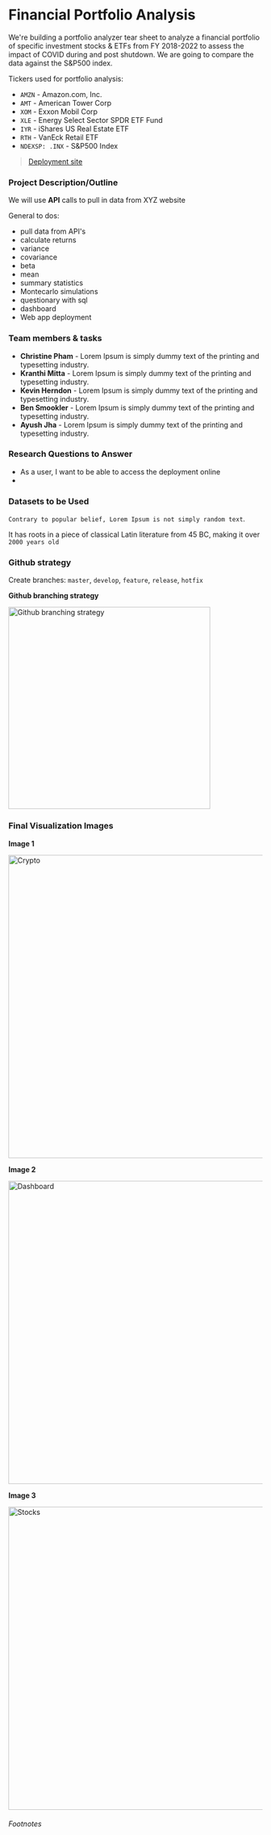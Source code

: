 # Financial Portfolio Analysis
We're building a portfolio analyzer tear sheet to analyze a financial portfolio of specific investment stocks & ETFs from FY 2018-2022 to assess the impact of COVID during and post shutdown. We are going to compare the data against the S&P500 index.

Tickers used for portfolio analysis:
- `AMZN` - Amazon.com, Inc.
- `AMT` - American Tower Corp
- `XOM` - Exxon Mobil Corp
- `XLE` - Energy Select Sector SPDR ETF Fund
- `IYR` - iShares US Real Estate ETF
- `RTH` - VanEck Retail ETF
- `NDEXSP: .INX` - S&P500 Index

> [Deployment site](https://www.google.com "Project 01")

### Project Description/Outline
We will use **API** calls to pull in data from XYZ website

General to dos:
- pull data from API's
- calculate returns
- variance
- covariance
- beta
- mean
- summary statistics
- Montecarlo simulations
- questionary with sql
- dashboard
- Web app deployment

### Team members & tasks
- **Christine Pham** - Lorem Ipsum is simply dummy text of the printing and typesetting industry.
- **Kranthi Mitta** - Lorem Ipsum is simply dummy text of the printing and typesetting industry.
- **Kevin Herndon** - Lorem Ipsum is simply dummy text of the printing and typesetting industry.
- **Ben Smookler** - Lorem Ipsum is simply dummy text of the printing and typesetting industry.
- **Ayush Jha** - Lorem Ipsum is simply dummy text of the printing and typesetting industry.

### Research Questions to Answer
- As a user, I want to be able to access the deployment online
- 

### Datasets to be Used
```Contrary to popular belief, Lorem Ipsum is not simply random text```. 

It has roots in a piece of classical Latin literature from 45 BC, making it over `2000 years old`

### Github strategy
Create branches: `master`, `develop`, `feature`, `release`, `hotfix`

**Github branching strategy**


<img src="https://www.flagship.io/wp-content/uploads/gitflow-branching-strategy.png" alt="Github branching strategy" width="400" height="">

### Final Visualization Images

**Image 1**


<img src="https://imageio.forbes.com/specials-images/dam/imageserve/1135926485/0x0.jpg?format=jpg&width=1200" alt="Crypto" width="600" height="">

**Image 2**


<img src="https://static.infragistics.com/marketing/reveal/solutions/crypto-analytics/reveal-solution-crypto-analytics-portfolio-dashboard-768.jpg" alt="Dashboard" width="600" height="">


**Image 3**


<img src="https://www.bankrate.com/2019/03/22142110/How-to-trade-stocks.jpg" alt="Stocks" width="600" height="">

###### Footnotes